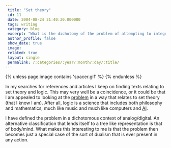 ```yaml
---
 title: "Set theory"
 id: 11
 date: 2004-08-24 21:40:30.000000
 tags: writing
 category: blog
 excerpt: "What is the dichotomy of the problem of attempting to integrate acoustical instruments played live with computer based instruments on several levels?..."
 author_profile: false
 show_date: true
 image: 
 related: true
 layout: single
 permalink: /:categories/:year/:month/:day/:title/
---
```

{% unless page.image contains 'spacer.gif' %}
{% endunless %}

In my searches for references and articles I keep on finding texts relating to set theory and logic. This may very well be a coincidence, or it could be that I am appealed to looking at the <ins title="The attempt to integrate acoustical instruments played live with computer based instruments on several levels">problem</ins> in a way that relates to set theory (that I know I am). After all, logic is a science that includes both philosophy and mathematics, much like music and much like computers and <acronym title="Artificial Intelligence">AI</acronym>.


I have defined the problem in a dichotomous context of analog/digital. An alternative classification that lends itself to a tree like representation is that of body/mind. What makes this interesting to me is that the problem then becomes just a special case of the sort of dualism that is ever present in any action.
